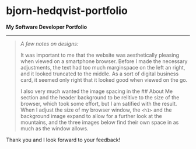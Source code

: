 # bjorn-hedqvist-portfolio
**My Software Developer Portfolio**

---

> *A few notes on designs:*
> 
> It was important to me that the website was aesthetically pleasing when viewed on a smartphone browser. Before I made the necessary adjustments, the text had too much marginspace on the left an right, and it looked truncated to the middle. As a sort of digital business card, it seemed only right that it looked good when viewed on the go.
> 
> I also very much wanted the image spacing in the ## About Me section and the header background to be relitive to the size of the browser, which took some effort, but I am satified with the result. When I adjust the size of my browser window, the `<h1>` and the background image expand to allow for a further look at the mountains, and the three images below find their own space in as much as the window allows.

Thank you and I look forward to your feedback!
